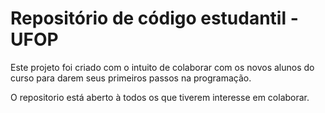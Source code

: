 # Repositório de código estudantil - UFOP

Este projeto foi criado com o intuito de colaborar com os novos alunos do 
curso para darem seus primeiros passos na programação.

O repositorio está aberto à todos os que tiverem interesse em colaborar.


